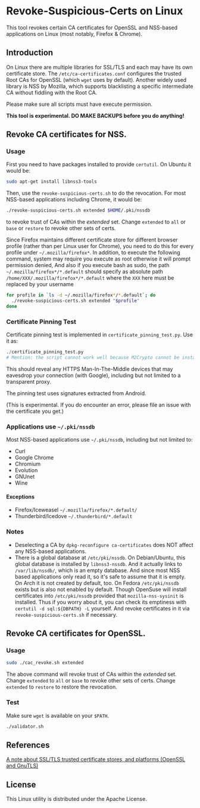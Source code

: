 Revoke-Suspicious-Certs on Linux
==========================================

This tool revokes certain CA certificates for OpenSSL and NSS-based applications
on Linux (most notably, Firefox & Chrome).


## Introduction
On Linux there are multiple libraries for SSL/TLS and each may have its own
certificate store. The `/etc/ca-certificates.conf` configures the trusted
Root CAs for OpenSSL (which `wget` uses by default). Another widely used
library is NSS by Mozilla, which supports blacklisting a specific intermediate
CA without fiddling with the Root CA.

Please make sure all scripts must have execute permission.

**This tool is experimental. DO MAKE BACKUPS before you do anything!**

## Revoke CA certificates for NSS.
### Usage
First you need to have packages installed to provide `certutil`. On Ubuntu it would be:

``` sh
sudo apt-get install libnss3-tools
```

Then, use the `revoke-suspicious-certs.sh` to do the revocation.
For most NSS-based applications including Chrome, it would be:

``` sh
./revoke-suspicious-certs.sh extended $HOME/.pki/nssdb
```

to revoke trust of CAs within the *extended* set. Change `extended` to `all` or `base`
or `restore` to revoke other sets of certs.

Since Firefox maintains different certificate store for different browser profile (rather
than per Linux user for Chrome), you need to do this for every profile under `~/.mozilla/firefox*`.
In addition, to execute the following command, system may require you execute as root 
otherwise it will prompt permission denied, And also if you execute bash as sudo, the path 
`~/.mozilla/firefox*/*.default` should specify as absolute path `/home/XXX/.mozilla/firefox*/*.default`
where the `XXX` here must be replaced by your username

``` sh
for profile in `ls -d ~/.mozilla/firefox*/*.default`; do
  ./revoke-suspicious-certs.sh extended "$profile"
done
```


### Certificate Pinning Test
Certificate pinning test is implemented in `certificate_pinning_test.py`.
Use it as:

``` python
./certificate_pinning_test.py
# Mention: the script cannot work well because M2Crypto cannot be installed successfully, wait for solving
```


This should reveal any HTTPS Man-In-The-Middle devices that may eavesdrop
your connection (with Google), including but not limited to a transparent
proxy.

The pinning test uses signatures extracted from Android.

(This is experimental. If you do encounter an error, please file an issue
with the certificate you get.)

### Applications use `~/.pki/nssdb`
Most NSS-based applications use `~/.pki/nssdb`, including but not limited to:

- Curl
- Google Chrome
- Chromium
- Evolution
- GNUnet
- Wine

#### Exceptions
- Firefox/Iceweasel `~/.mozilla/firefox/*.default/`
- Thunderbird/Icedove `~/.thunderbird/*.default` 

### Notes
- Deselecting a CA by `dpkg-reconfigure ca-certificates` does NOT affect any NSS-based applications.
- There is a global database at `/etc/pki/nssdb`. On Debian/Ubuntu, this
  global database is installed by `libnss3-nssdb`. And it actually links to
  `/var/lib/nssdb/`, which is an empty database. And since most NSS based applications only read it, so it's safe to assume that it is empty. On Arch
  it is not created by default, too. On Fedora `/etc/pki/nssdb` exists but is
  also not enabled by default. Though OpenSuse will install certificates into
  `/etc/pki/nssdb` provided that `mozilla-nss-sysinit` is installed. Thus if
  you worry about it, you can check its emptiness with `certutil -d sql:${DBPATH} -L`
  yourself. And revoke certificates in it via `revoke-suspicious-certs.sh` if necessary.


## Revoke CA certificates for OpenSSL.
### Usage
``` sh
sudo ./cac_revoke.sh extended
```

The above command will revoke trust of CAs within the *extended* set.
Change `extended` to `all` or `base` to revoke other sets of certs.
Change `extended` to `restore` to restore the revocation.

### Test
Make sure `wget` is available on your `$PATH`.

``` sh
./validator.sh
```

## References
[A note about SSL/TLS trusted certificate stores, and platforms (OpenSSL and GnuTLS)](https://www.happyassassin.net/2015/01/12/a-note-about-ssltls-trusted-certificate-stores-and-platforms)


## License
This Linux utility is distributed under the Apache License.
